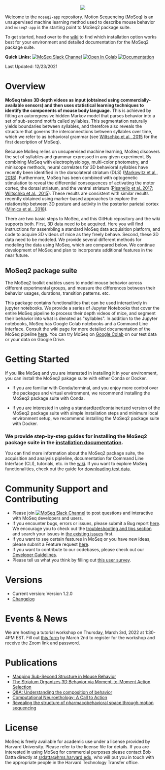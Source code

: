 <!-- [![Build Status](https://app.travis-ci.com/dattalab/moseq2-app.svg?token=ptXpSa3Fp9PKqkxJDkDr&branch=dev)](https://app.travis-ci.com/dattalab/moseq2-app) -->
<p align="center">
  <img src="https://drive.google.com/uc?export=view&id=1oc0_0mlN0VTZEPMQTg_hnYAC87Lb58MI" />
</p>

Welcome to the `moseq2-app` repository. Motion Sequencing (MoSeq) is an unsupervised machine learning method used to describe mouse behavior and `moseq2-app` is the starting point to MoSeq2 package suite.

 To get started, head over to the [wiki](https://github.com/dattalab/moseq2-app/wiki) to find which installation option works best for your environment and detailed documentation for the MoSeq2 package suite.

**Quick Links:**
[![MoSeq Slack Channel](https://img.shields.io/badge/slack-MoSeq-blue.svg?logo=slack)](https://moseqworkspace.slack.com)
[![Open In Colab](https://colab.research.google.com/assets/colab-badge.svg)](https://colab.research.google.com/drive/1WV97_Ko7qu6-l8sE03DCG6SRxcua_3eX?usp=sharing)
[![Documentation](https://img.shields.io/badge/docs-GitHub%20Wiki-blue)](https://github.com/dattalab/moseq2-app/wiki)

Last Updated: 12/23/2021

# Overview

<!---Adapted from 
Datta, Sandeep Robert, David J. Anderson, Kristin Branson, Pietro Perona, and Andrew Leifer. 2019. “Computational Neuroethology: A Call to Action.” Neuron 104 (1): 11–24.
-->
**MoSeq takes 3D depth videos as input (obtained using commercially-available sensors) and then uses statistical learning techniques to identify the components of mouse body language.** This is achieved by fitting an autoregressive hidden Markov model that parses behavior into a set of sub-second motifs called syllables. This segmentation naturally yields boundaries between syllables, and therefore also reveals the structure that governs the interconnections between syllables over time, which we refer to as behavioral grammar (see [Wiltschko et al., 2015](https://www.sciencedirect.com/science/article/pii/S0896627315010375) for the first description of MoSeq). 

Because MoSeq relies on unsupervised machine learning, MoSeq discovers the set of syllables and grammar expressed in any given experiment. By combining MoSeq with electrophysiology, multi-color photometry, and miniscope methods, neural correlates for 3D behavioral syllables have recently been identified in the dorsolateral striatum (DLS) ([Markowitz et al., 2018](https://www.sciencedirect.com/science/article/pii/S0092867418305129)). Furthermore, MoSeq has been combined with optogenetic stimulation to reveal the differential consequences of activating the motor cortex, the dorsal striatum, and the ventral striatum ([Pisanello et al.,2017](https://www.nature.com/articles/nn.4591); [Wiltschko et al., 2015](https://www.sciencedirect.com/science/article/pii/S0896627315010375)). These results are consistent with similar results recently obtained using marker-based approaches to explore the relationship between 3D posture and activity in the posterior parietal cortex ([Mimica et al., 2018](https://www.science.org/doi/10.1126/science.aau2013)).

There are two basic steps to MoSeq, and this GitHub repository and the wiki supports both. First, 3D data need to be acquired. Here you will find instructions for assembling a standard MoSeq data acquisition platform, and code to acquire 3D videos of mice as they freely behave. Second, these 3D data need to be modeled. We provide several different methods for modeling the data using MoSeq, which are compared below. We continue development of MoSeq and plan to incorporate additional features in the near future. 

## MoSeq2 package suite
The MoSeq2 toolkit enables users to model mouse behavior across different experimental groups, and measure the differences between their behavior usages, durations, transition patterns. etc.

This package contains functionalities that can be used interactively in jupyter notebooks. 
We provide a series of Jupyter Notebooks that cover the entire MoSeq pipeline to process their depth videos of mice, and segment their behavior into what is denoted as "syllables". In addition to the Jupyter notebooks, MoSeq has Google Colab notebooks and a Command Line Interface. Consult the wiki page for more detailed documentation of the MoSeq pipeline [here](https://github.com/dattalab/moseq2-app/wiki).
You can try MoSeq on [Google Colab](https://colab.research.google.com/drive/1WV97_Ko7qu6-l8sE03DCG6SRxcua_3eX?usp=sharing) on our test data or your data on Google Drive.

# Getting Started

If you like MoSeq and you are interested in installing it in your environment, you can install the MoSeq2 pakage suite with either Conda or Docker. 

- If you are familiar with Conda/terminal, and you enjoy more control over the packages and virtual environment, we recommend installing the MoSeq2 package suite with Conda.

- If you are interested in using a standardized/containerized version of the MoSeq2 package suite with simple installation steps and minimum local environment setup, we recommend installing the MoSeq2 package suite with Docker.

### **We provide step-by-step guides for installing the MoSeq2 package suite in the [installation documentation](https://github.com/dattalab/moseq2-app/wiki/MoSeq2-Installation).**

You can find more information about the MoSeq2 package suite, the acquisition and analysis pipleline, documentation for Command Line Interface (CLI), tutorials, etc. in the [wiki](https://github.com/dattalab/moseq2-app/wiki). If you want to explore MoSeq functionalities, check out the guide for [downloading test data](https://github.com/dattalab/moseq2-app/wiki/Download-Test-Data).

# Community Support and Contributing
- Please join [![MoSeq Slack Channel](https://img.shields.io/badge/slack-MoSeq-blue.svg?logo=slack)](https://moseqworkspace.slack.com) to post questions and interactive with MoSeq developers and users.
- If you encounter bugs, errors or issues, please submit a Bug report [here](https://github.com/dattalab/moseq2-app/issues/new/choose). We encourage you to check out the [troubleshooting and tips section](https://github.com/dattalab/moseq2-app/wiki/Troubleshooting-and-Tips) and search your issues in [the existing issues](https://github.com/dattalab/moseq2-app/issues) first.   
- If you want to see certain features in MoSeq or you have new ideas, please submit a Feature request [here](https://github.com/dattalab/moseq2-app/issues/new/choose).
- If you want to contribute to our codebases, please check out our [Developer Guidelines](https://github.com/dattalab/moseq2-app/wiki/MoSeq-Developer-Guidelines).
- Please tell us what you think by filling out [this user survey](https://forms.gle/S88jptAEs41mQjff7).

# Versions
- Current version: Version 1.2.0
- [Changelog](https://github.com/dattalab/moseq2-app/wiki/Changelog)

# Events & News
<!---Future events, project related news etc-->
We are hosting a tutorial workshop on Thursday, March 3rd, 2022 at 1:30-4PM EST.
Fill out [this form](https://forms.gle/gp2ipZ6BTyFf1GrA8)
by March 2nd to register for the workshop and receive the Zoom link and password.

# Publications
- [Mapping Sub-Second Structure in Mouse Behavior](http://datta.hms.harvard.edu/wp-content/uploads/2018/01/pub_23.pdf)
- [The Striatum Organizes 3D Behavior via Moment-to-Moment Action Selection](http://datta.hms.harvard.edu/wp-content/uploads/2019/06/Markowitz.final_.pdf)
- [Q&A: Understanding the composition of behavior](http://datta.hms.harvard.edu/wp-content/uploads/2019/06/Datta-QA.pdf)
- [Computational Neuroethology: A Call to Action]("http://datta.hms.harvard.edu/wp-content/uploads/2020/01/AC2A.pdf")
- [Revealing the structure of pharmacobehavioral space through motion sequencing](https://www.nature.com/articles/s41593-020-00706-3)

# License

MoSeq is freely available for academic use under a license provided by Harvard University. Please refer to the license file for details. If you are interested in using MoSeq for commercial purposes please contact Bob Datta directly at srdatta@hms.harvard.edu, who will put you in touch with the appropriate people in the Harvard Technology Transfer office.
